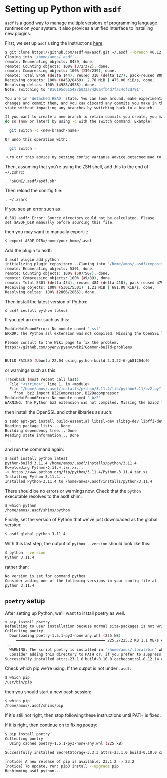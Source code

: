 # Setting up Python with `asdf`

`asdf` is a good way to manage multiple versions of programming language runtimes on your system. It also provides a unified interface to installing new plugins.

First, we set up `asdf` using the instructions [here](https://asdf-vm.com/guide/getting-started.html):

```bash
$ git clone https://github.com/asdf-vm/asdf.git ~/.asdf --branch v0.12.0
Cloning into '/home/amos/.asdf'...
remote: Enumerating objects: 8459, done.
remote: Counting objects: 100% (372/372), done.
remote: Compressing objects: 100% (239/239), done.
remote: Total 8459 (delta 144), reused 310 (delta 127), pack-reused 8087
Receiving objects: 100% (8459/8459), 2.78 MiB | 475.00 KiB/s, done.
Resolving deltas: 100% (4988/4988), done.
Note: switching to '816195d615427b033a7426a4fb4d7fac4cf2d791'.

You are in 'detached HEAD' state. You can look around, make experimental
changes and commit them, and you can discard any commits you make in this
state without impacting any branches by switching back to a branch.

If you want to create a new branch to retain commits you create, you may
do so (now or later) by using -c with the switch command. Example:

  git switch -c <new-branch-name>

Or undo this operation with:

  git switch -

Turn off this advice by setting config variable advice.detachedHead to false
```

Then, assuming that you're using the ZSH shell, add this to the end of `~/.zshrc`:

```
. "$HOME/.asdf/asdf.sh"
```

Then reload the conrfig file:

`. ~/.zshrc`

If you see an error such as

```
6.581 asdf: Error: Source directory could not be calculated. Please set $ASDF_DIR manually before sourcing this file.
```

then you may want to manually export it:

```bash
$ export ASDF_DIR=/home/your_home/.asdf
```

Add the plugin to asdf:

```bash
$ asdf plugin add python
initializing plugin repository...Cloning into '/home/amos/.asdf/repository'...
remote: Enumerating objects: 5301, done.
remote: Counting objects: 100% (507/507), done.
remote: Compressing objects: 100% (89/89), done.
remote: Total 5301 (delta 434), reused 484 (delta 418), pack-reused 4794
Receiving objects: 100% (5301/5301), 1.21 MiB | 681.00 KiB/s, done.
Resolving deltas: 100% (2866/2866), done.
```

Then install the latest version of Python:

```bash
$ asdf install python latest
```

If you get an error such as this:

```bash
ModuleNotFoundError: No module named '_ssl'
ERROR: The Python ssl extension was not compiled. Missing the OpenSSL lib?

Please consult to the Wiki page to fix the problem.
https://github.com/pyenv/pyenv/wiki/Common-build-problems


BUILD FAILED (Ubuntu 22.04 using python-build 2.3.22-6-gb81204c0)
```

or warnings such as this:

```bash
Traceback (most recent call last):
  File "<string>", line 1, in <module>
  File "/home/amos/.asdf/installs/python/3.11.4/lib/python3.11/bz2.py", line 17, in <module>
    from _bz2 import BZ2Compressor, BZ2Decompressor
ModuleNotFoundError: No module named '_bz2'
WARNING: The Python bz2 extension was not compiled. Missing the bzip2 lib?
```

then install the OpenSSL and other libraries as such:

```bash
$ sudo apt-get install build-essential libssl-dev zlib1g-dev libffi-dev libbz2-dev libreadline-dev libsqlite3-dev liblzma-dev libncurses-dev tk-dev
Reading package lists... Done
Building dependency tree... Done
Reading state information... Done
...
```

and run the command again:

```bash
$ asdf install python latest
python-build 3.11.4 /home/amos/.asdf/installs/python/3.11.4
Downloading Python-3.11.4.tar.xz...
-> https://www.python.org/ftp/python/3.11.4/Python-3.11.4.tar.xz
Installing Python-3.11.4...
Installed Python-3.11.4 to /home/amos/.asdf/installs/python/3.11.4
```

There should be no errors or warnings now. Check that the `python` executable resolves to the asdf shim:

```bash
$ which python
/home/amos/.asdf/shims/python
```

Finally, set the version of Python that we've just downloaded as the global version:

```bash
$ asdf global python 3.11.4
```

With this last step, the output of `python --version` should look like this:

```bash
$ python --version
Python 3.11.4
```

rather than:

```bash
No version is set for command python
Consider adding one of the following versions in your config file at
python 3.11.4
```

## `poetry` setup

After setting up Python, we'll want to install poetry as well.

```bash
$ pip install poetry
Defaulting to user installation because normal site-packages is not writeable
Collecting poetry
  Downloading poetry-1.5.1-py3-none-any.whl (225 kB)
     ━━━━━━━━━━━━━━━━━━━━━━━━━━━━━━━━━━━━━━━━ 225.2/225.2 KB 1.1 MB/s eta 0:00:00
...
  WARNING: The script poetry is installed in '/home/amos/.local/bin' which is not on PATH.
  Consider adding this directory to PATH or, if you prefer to suppress this warning, use --no-warn-script-location.
Successfully installed attrs-23.1.0 build-0.10.0 cachecontrol-0.12.14 certifi-2023.5.7 charset-normalizer-3.2.0 cleo-2.0.1 crashtest-0.4.1 distlib-0.3.7 dulwich-0.21.5 filelock-3.12.2 html5lib-1.1 idna-3.4 importlib-metadata-6.8.0 installer-0.7.0 jaraco.classes-3.3.0 jsonschema-4.18.3 jsonschema-specifications-2023.6.1 keyring-23.13.1 lockfile-0.12.2 msgpack-1.0.5 pexpect-4.8.0 pkginfo-1.9.6 platformdirs-3.9.1 poetry-1.5.1 poetry-core-1.6.1 poetry-plugin-export-1.4.0 ptyprocess-0.7.0 pyproject-hooks-1.0.0 rapidfuzz-2.15.1 referencing-0.29.1 requests-2.31.0 requests-toolbelt-1.0.0 rpds-py-0.8.11 shellingham-1.5.0.post1 tomli-2.0.1 tomlkit-0.11.8 trove-classifiers-2023.7.6 urllib3-1.26.16 virtualenv-20.24.0 webencodings-0.5.1
```

Check which pip we're using. If the output is not under `.asdf`:

```bash
$ which pip
/usr/bin/pip
```

then you should start a new bash session:

```bash
$ which pip
/home/amos/.asdf/shims/pip
```

If it's still not right, then stop following these instructions until PATH is fixed.

If it is right, then continue on to fixing poetry:

```bash
$ pip install poetry
Collecting poetry
  Using cached poetry-1.5.1-py3-none-any.whl (225 kB)
...
Successfully installed SecretStorage-3.3.3 attrs-23.1.0 build-0.10.0 cachecontrol-0.12.14 certifi-2023.5.7 cffi-1.15.1 charset-normalizer-3.2.0 cleo-2.0.1 crashtest-0.4.1 cryptography-41.0.2 distlib-0.3.7 dulwich-0.21.5 filelock-3.12.2 html5lib-1.1 idna-3.4 importlib-metadata-6.8.0 installer-0.7.0 jaraco.classes-3.3.0 jeepney-0.8.0 jsonschema-4.18.3 jsonschema-specifications-2023.6.1 keyring-23.13.1 lockfile-0.12.2 more-itertools-9.1.0 msgpack-1.0.5 packaging-23.1 pexpect-4.8.0 pkginfo-1.9.6 platformdirs-3.9.1 poetry-1.5.1 poetry-core-1.6.1 poetry-plugin-export-1.4.0 ptyprocess-0.7.0 pycparser-2.21 pyproject-hooks-1.0.0 rapidfuzz-2.15.1 referencing-0.29.1 requests-2.31.0 requests-toolbelt-1.0.0 rpds-py-0.8.11 shellingham-1.5.0.post1 six-1.16.0 tomlkit-0.11.8 trove-classifiers-2023.7.6 urllib3-1.26.16 virtualenv-20.24.0 webencodings-0.5.1 zipp-3.16.2

[notice] A new release of pip is available: 23.1.2 -> 23.2
[notice] To update, run: pip3 install --upgrade pip
Reshimming asdf python...
```

